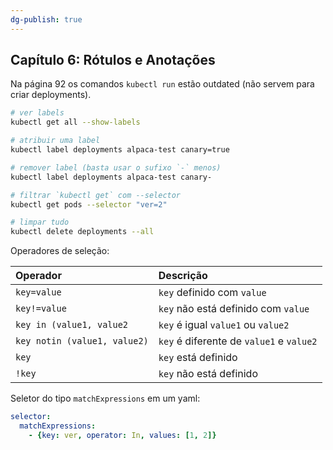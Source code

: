```yaml
---
dg-publish: true
---
```

## Capítulo 6: Rótulos e Anotações

Na página 92 os comandos `kubectl run` estão outdated (não servem para criar deployments).

```sh
# ver labels
kubectl get all --show-labels

# atribuir uma label
kubectl label deployments alpaca-test canary=true

# remover label (basta usar o sufixo `-` menos)
kubectl label deployments alpaca-test canary-

# filtrar `kubectl get` com --selector
kubectl get pods --selector "ver=2"

# limpar tudo
kubectl delete deployments --all
```

Operadores de seleção:

|           Operador           |                Descrição                 |
|:---------------------------- |:---------------------------------------- |
|         `key=value`          |        `key` definido com `value`        |
|         `key!=value`         |   `key` não está definido com `value`    |
|   `key in (value1, value2`   |    `key` é igual `value1` ou `value2`    |
| `key notin (value1, value2)` | `key` é diferente de `value1` e `value2` |
|            `key`             |           `key` está definido            |
|            `!key`            |         `key` não está definido          |

Seletor do tipo `matchExpressions` em um yaml:
```yaml
selector:
  matchExpressions:
    - {key: ver, operator: In, values: [1, 2]}
```

